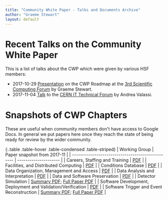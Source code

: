 ```yaml
---
title: "Community White Paper - Talks and Documents Archive"
author: "Graeme Stewart"
layout: default
---
```


# Recent Talks on the Community White Paper

This is a list of talks about the CWP which were given by various HSF members:

* 2017-10-29 [Presentation](talks/HSF-CWP-SciCompForum3.pdf) on the CWP Roadmap at 
  the [3rd Scientific Computing Forum](https://indico.cern.ch/event/663273/) by Graeme Stewart.
* 2017-11-04 [Talk](talks/20171103-ITTF-HSFCWP-AV.pdf) to the [CERN IT Technical Forum](https://indico.cern.ch/event/658716/) by Andrea Valassi.

# Snapshots of CWP Chapters

These are useful when community members don't have access to Google Docs. In general we put papers here
once they reach the state of being ready for review by the wider community.

{:.table .table-hover .table-condensed .table-striped}
| Working Group                                     | Paper snapshot from 2017-11    |
| ------------------------------------------------- | --------------------- |
| Careers, Staffing and Training                    | [PDF](papers/2017-11/TrainingChapterCommunityWhitePaper.pdf) |
| Facilities, and Distributed Computing             | [PDF](papers/2017-11/Computing-Models-v2.pdf) |
| Conditions Database | [PDF](papers/2017-11/Conditions-DB-WG-WP.pdf) |
| Data Organization, Management and Access | [PDF](papers/2017-11/HSF-CWP-DM.pdf) |
| Data Analysis and Interpretation | [PDF](papers/2017-11/CWP-Analysis-WG-paper-draft.pdf) |
| Data and Software Preservation | [PDF](papers/2017-11/Data-and-Software-Preservation-WG-CWP-Chapter.pdf) |
| Detector Simulation | [Summary PDF](papers/2017-11/Detector-Simulation-WP-Executive-Summary.pdf); [Full Paper PDF](papers/2017-11/Detector-Simulation-White-Paper.pdf) |
| Software Development, Deployment and Validation/Verification | [PDF](papers/2017-11/CWP-WG-Software-development-Deployment-and-ValidationVerification.pdf) |
| Software Trigger and Event Reconstruction | [Summary PDF](papers/2017-11/papers/2017-11/Executive-summary-Software-trigger-and-event-reconstruction-CWP.pdf); [Full Paper PDF](papers/2017-11/papers/2017-11/Software-trigger-and-event-reconstruction-CWP.pdf) |
